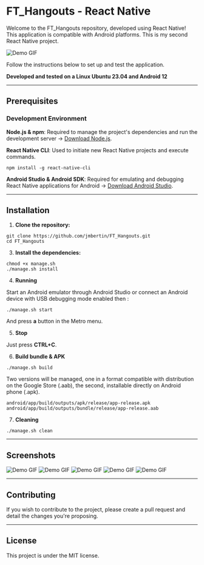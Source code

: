 # FT_Hangouts - React Native

Welcome to the FT_Hangouts repository, developed using React Native! This application is compatible with Android platforms. This is my second React Native project.

![Demo GIF](./screenshots/06.png)

Follow the instructions below to set up and test the application.

**Developed and tested on a Linux Ubuntu 23.04 and Android 12**

----

## Prerequisites

### Development Environment

**Node.js & npm**: Required to manage the project's dependencies and run the development server -> [Download Node.js](https://nodejs.org/).

**React Native CLI**: Used to initiate new React Native projects and execute commands.

``npm install -g react-native-cli``

**Android Studio & Android SDK**: Required for emulating and debugging React Native applications for Android -> [Download Android Studio](https://developer.android.com/studio).

----
## Installation

1. **Clone the repository:**

````
git clone https://github.com/jmbertin/FT_Hangouts.git
cd FT_Hangouts
````


3. **Install the dependencies:**

````
chmod +x manage.sh
./manage.sh install
````

4. **Running**

Start an Android emulator through Android Studio or connect an Android device with USB debugging mode enabled then :

````
./manage.sh start
````

And press **a** button in the Metro menu.

5. **Stop**

Just press **CTRL+C**.


6. **Build bundle & APK**

````
./manage.sh build
````
Two versions will be managed, one in a format compatible with distribution on the Google Store (.aab), the second, installable directly on Android phone (.apk).

````
android/app/build/outputs/apk/release/app-release.apk
android/app/build/outputs/bundle/release/app-release.aab
````

7. **Cleaning**

````
./manage.sh clean
````

----

## Screenshots

![Demo GIF](./screenshots/01.png)
![Demo GIF](./screenshots/02.png)
![Demo GIF](./screenshots/03.png)
![Demo GIF](./screenshots/04.png)
![Demo GIF](./screenshots/05.png)

----

## Contributing
If you wish to contribute to the project, please create a pull request and detail the changes you're proposing.

----

## License
This project is under the MIT license.
